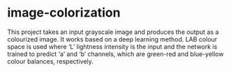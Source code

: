 # image-colorization
This project takes an input grayscale image and produces the output as a colourized image. It works based on a deep learning method. LAB colour space is used where ‘L’ lightness intensity is the input and the network is trained to predict ‘a’ and ‘b’ channels, which are green-red and blue-yellow colour balances, respectively.
